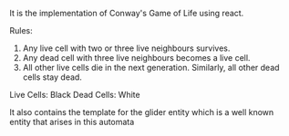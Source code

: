 It is the implementation of Conway's Game of Life using react. 


Rules:
1. Any live cell with two or three live neighbours survives.
2. Any dead cell with three live neighbours becomes a live cell.
3. All other live cells die in the next generation. Similarly, all other dead cells stay dead.

Live Cells: Black
Dead Cells: White

It also contains the template for the glider entity which is a well known entity that arises in this automata
